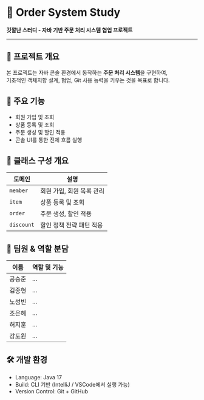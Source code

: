 # 🛒 Order System Study

**깃깔난 스터디 - 자바 기반 주문 처리 시스템 협업 프로젝트**

---

## 📌 프로젝트 개요

본 프로젝트는 자바 콘솔 환경에서 동작하는 **주문 처리 시스템**을 구현하여,  
기초적인 객체지향 설계, 협업, Git 사용 능력을 키우는 것을 목표로 합니다.


## 🎯 주요 기능

- 회원 가입 및 조회
- 상품 등록 및 조회
- 주문 생성 및 할인 적용
- 콘솔 UI를 통한 전체 흐름 실행


## 🧱 클래스 구성 개요

| 도메인        | 설명 |
|------------|------|
| `member`   | 회원 가입, 회원 목록 관리 |
| `item`     | 상품 등록 및 조회 |
| `order`    | 주문 생성, 할인 적용 |
| `discount` | 할인 정책 전략 패턴 적용 |


## 👥 팀원 & 역할 분담

| 이름  | 역할 및 기능               |
|-----|-----------------------|
| 공승준 | ...                   |
| 김종현 | ...    |
| 노성빈 | ...   |
| 조은혜 | ...   |
| 허지훈 | ... |
| 강도원 | ...    |


## 🛠 개발 환경

- Language: Java 17
- Build: CLI 기반 (IntelliJ / VSCode에서 실행 가능)
- Version Control: Git + GitHub
